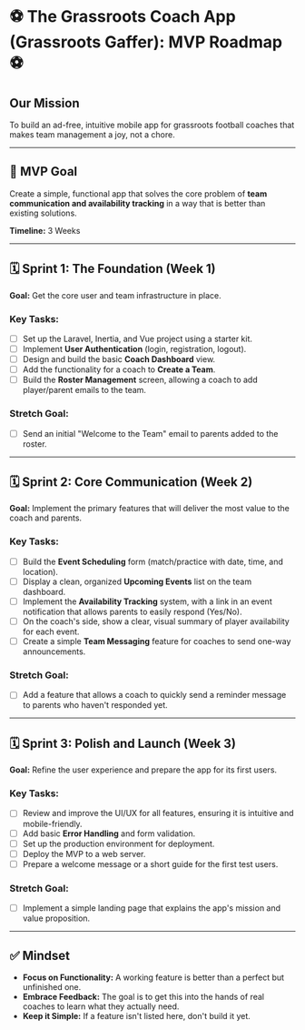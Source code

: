 # ⚽ The Grassroots Coach App (Grassroots Gaffer): MVP Roadmap ⚽

## Our Mission

To build an ad-free, intuitive mobile app for grassroots football coaches that makes team management a joy, not a chore.

---

## 🎯 MVP Goal

Create a simple, functional app that solves the core problem of **team communication and availability tracking** in a way that is better than existing solutions.

**Timeline:** 3 Weeks

---

## 🗓️ Sprint 1: The Foundation (Week 1)

**Goal:** Get the core user and team infrastructure in place.

### Key Tasks:

- [ ] Set up the Laravel, Inertia, and Vue project using a starter kit.
- [ ] Implement **User Authentication** (login, registration, logout).
- [ ] Design and build the basic **Coach Dashboard** view.
- [ ] Add the functionality for a coach to **Create a Team**.
- [ ] Build the **Roster Management** screen, allowing a coach to add player/parent emails to the team.

### Stretch Goal:

- [ ] Send an initial "Welcome to the Team" email to parents added to the roster.

---

## 🗓️ Sprint 2: Core Communication (Week 2)

**Goal:** Implement the primary features that will deliver the most value to the coach and parents.

### Key Tasks:

- [ ] Build the **Event Scheduling** form (match/practice with date, time, and location).
- [ ] Display a clean, organized **Upcoming Events** list on the team dashboard.
- [ ] Implement the **Availability Tracking** system, with a link in an event notification that allows parents to easily respond (Yes/No).
- [ ] On the coach's side, show a clear, visual summary of player availability for each event.
- [ ] Create a simple **Team Messaging** feature for coaches to send one-way announcements.

### Stretch Goal:

- [ ] Add a feature that allows a coach to quickly send a reminder message to parents who haven't responded yet.

---

## 🗓️ Sprint 3: Polish and Launch (Week 3)

**Goal:** Refine the user experience and prepare the app for its first users.

### Key Tasks:

- [ ] Review and improve the UI/UX for all features, ensuring it is intuitive and mobile-friendly.
- [ ] Add basic **Error Handling** and form validation.
- [ ] Set up the production environment for deployment.
- [ ] Deploy the MVP to a web server.
- [ ] Prepare a welcome message or a short guide for the first test users.

### Stretch Goal:

- [ ] Implement a simple landing page that explains the app's mission and value proposition.

---

## ✅ Mindset

- **Focus on Functionality:** A working feature is better than a perfect but unfinished one.
- **Embrace Feedback:** The goal is to get this into the hands of real coaches to learn what they actually need.
- **Keep it Simple:** If a feature isn't listed here, don't build it yet.
